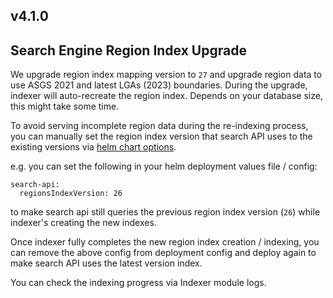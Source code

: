 ## v4.1.0

## Search Engine Region Index Upgrade

We upgrade region index mapping version to `27` and upgrade region data to use ASGS 2021 and latest LGAs (2023) boundaries. During the upgrade, indexer will auto-recreate the region index. Depends on your database size, this might take some time.

To avoid serving incomplete region data during the re-indexing process, you can manually set the region index version that search API uses to the existing versions via [helm chart options](https://github.com/magda-io/magda/blob/944ae887842b98c51698d567435003be2e9dbefd/deploy/helm/internal-charts/search-api/values.yaml#L29).

e.g. you can set the following in your helm deployment values file / config:

```
search-api:
  regionsIndexVersion: 26
```

to make search api still queries the previous region index version (`26`) while indexer's creating the new indexes.

Once indexer fully completes the new region index creation / indexing, you can remove the above config from deployment config and deploy again to make search API uses the latest version index.

You can check the indexing progress via Indexer module logs.
